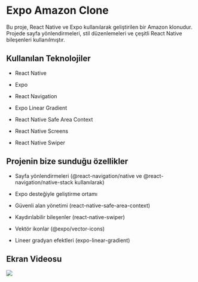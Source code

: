 <h1>Expo Amazon Clone</h1>

Bu proje, React Native ve Expo kullanılarak geliştirilen bir Amazon klonudur. Projede sayfa yönlendirmeleri, stil düzenlemeleri ve çeşitli React Native bileşenleri kullanılmıştır.

<h2>Kullanılan Teknolojiler</h2>

- React Native

- Expo

- React Navigation

- Expo Linear Gradient

- React Native Safe Area Context

- React Native Screens

- React Native Swiper

<h2>Projenin bize sunduğu özellikler</h2>

- Sayfa yönlendirmeleri (@react-navigation/native ve @react-navigation/native-stack kullanılarak)

- Expo desteğiyle geliştirme ortamı

- Güvenli alan yönetimi (react-native-safe-area-context)

- Kaydırılabilir bileşenler (react-native-swiper)

- Vektör ikonlar (@expo/vector-icons)

- Lineer gradyan efektleri (expo-linear-gradient)

<h2>Ekran Videosu</h2>

![](amazon.gif)
